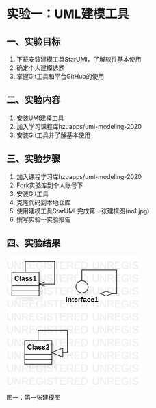 # 实验一：UML建模工具

## 一、实验目标

1. 下载安装建模工具StarUMl，了解软件基本使用
2. 确定个人建模选题
3. 掌握Git工具和平台GitHub的使用

## 二、实验内容

1. 安装UMl建模工具
2. 加入学习课程库hzuapps/uml-modeling-2020
3. 安装Git工具并了解基本使用

## 三、实验步骤

1. 加入课程学习库hzuapps/uml-modeling-2020
2. Fork实验库到个人账号下
3. 安装Git工具
4. 克隆代码到本地仓库
5. 使用建模工具StarUML完成第一张建模图(no1.jpg)
6. 撰写实验一实验报告

## 四、实验结果
![实验一图1](./no1.jpg)

图一：第一张建模图